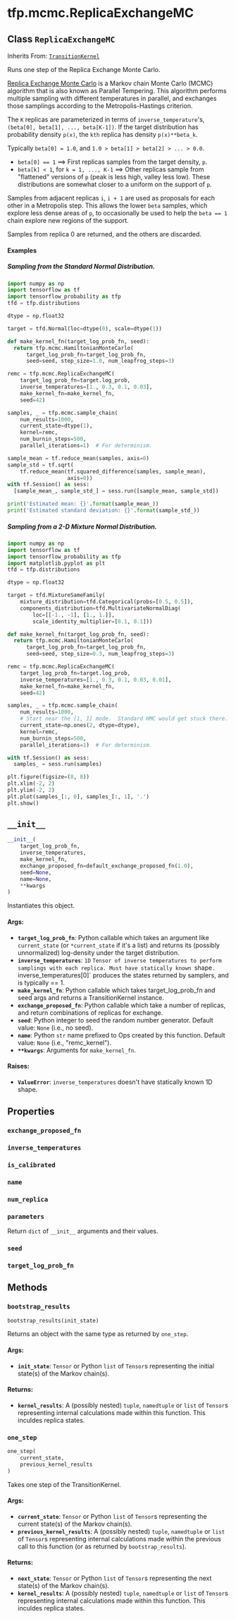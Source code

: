 <div itemscope itemtype="http://developers.google.com/ReferenceObject">
<meta itemprop="name" content="tfp.mcmc.ReplicaExchangeMC" />
<meta itemprop="path" content="Stable" />
<meta itemprop="property" content="exchange_proposed_fn"/>
<meta itemprop="property" content="inverse_temperatures"/>
<meta itemprop="property" content="is_calibrated"/>
<meta itemprop="property" content="name"/>
<meta itemprop="property" content="num_replica"/>
<meta itemprop="property" content="parameters"/>
<meta itemprop="property" content="seed"/>
<meta itemprop="property" content="target_log_prob_fn"/>
<meta itemprop="property" content="__init__"/>
<meta itemprop="property" content="bootstrap_results"/>
<meta itemprop="property" content="one_step"/>
</div>

# tfp.mcmc.ReplicaExchangeMC

## Class `ReplicaExchangeMC`

Inherits From: [`TransitionKernel`](../../tfp/mcmc/TransitionKernel.md)

Runs one step of the Replica Exchange Monte Carlo.

[Replica Exchange Monte Carlo](
https://en.wikipedia.org/wiki/Parallel_tempering) is a Markov chain
Monte Carlo (MCMC) algorithm that is also known as Parallel Tempering. This
algorithm performs multiple sampling with different temperatures in parallel,
and exchanges those samplings according to the Metropolis-Hastings criterion.

The `K` replicas are parameterized in terms of `inverse_temperature`'s,
`(beta[0], beta[1], ..., beta[K-1])`.  If the target distribution has
probability density `p(x)`, the `kth` replica has density `p(x)**beta_k`.

Typically `beta[0] = 1.0`, and `1.0 > beta[1] > beta[2] > ... > 0.0`.

* `beta[0] == 1` ==> First replicas samples from the target density, `p`.
* `beta[k] < 1`, for `k = 1, ..., K-1` ==> Other replicas sample from
  "flattened" versions of `p` (peak is less high, valley less low).  These
  distributions are somewhat closer to a uniform on the support of `p`.

Samples from adjacent replicas `i`, `i + 1` are used as proposals for each
other in a Metropolis step.  This allows the lower `beta` samples, which
explore less dense areas of `p`, to occasionally be used to help the
`beta == 1` chain explore new regions of the support.

Samples from replica 0 are returned, and the others are discarded.

#### Examples

##### Sampling from the Standard Normal Distribution.

```python
import numpy as np
import tensorflow as tf
import tensorflow_probability as tfp
tfd = tfp.distributions

dtype = np.float32

target = tfd.Normal(loc=dtype(0), scale=dtype(1))

def make_kernel_fn(target_log_prob_fn, seed):
  return tfp.mcmc.HamiltonianMonteCarlo(
      target_log_prob_fn=target_log_prob_fn,
      seed=seed, step_size=1.0, num_leapfrog_steps=3)

remc = tfp.mcmc.ReplicaExchangeMC(
    target_log_prob_fn=target.log_prob,
    inverse_temperatures=[1., 0.3, 0.1, 0.03],
    make_kernel_fn=make_kernel_fn,
    seed=42)

samples, _ = tfp.mcmc.sample_chain(
    num_results=1000,
    current_state=dtype(1),
    kernel=remc,
    num_burnin_steps=500,
    parallel_iterations=1)  # For determinism.

sample_mean = tf.reduce_mean(samples, axis=0)
sample_std = tf.sqrt(
    tf.reduce_mean(tf.squared_difference(samples, sample_mean),
                   axis=0))
with tf.Session() as sess:
  [sample_mean_, sample_std_] = sess.run([sample_mean, sample_std])

print('Estimated mean: {}'.format(sample_mean_))
print('Estimated standard deviation: {}'.format(sample_std_))
```

##### Sampling from a 2-D Mixture Normal Distribution.

```python
import numpy as np
import tensorflow as tf
import tensorflow_probability as tfp
import matplotlib.pyplot as plt
tfd = tfp.distributions

dtype = np.float32

target = tfd.MixtureSameFamily(
    mixture_distribution=tfd.Categorical(probs=[0.5, 0.5]),
    components_distribution=tfd.MultivariateNormalDiag(
        loc=[[-1., -1], [1., 1.]],
        scale_identity_multiplier=[0.1, 0.1]))

def make_kernel_fn(target_log_prob_fn, seed):
  return tfp.mcmc.HamiltonianMonteCarlo(
      target_log_prob_fn=target_log_prob_fn,
      seed=seed, step_size=0.3, num_leapfrog_steps=3)

remc = tfp.mcmc.ReplicaExchangeMC(
    target_log_prob_fn=target.log_prob,
    inverse_temperatures=[1., 0.3, 0.1, 0.03, 0.01],
    make_kernel_fn=make_kernel_fn,
    seed=42)

samples, _ = tfp.mcmc.sample_chain(
    num_results=1000,
    # Start near the [1, 1] mode.  Standard HMC would get stuck there.
    current_state=np.ones(2, dtype=dtype),
    kernel=remc,
    num_burnin_steps=500,
    parallel_iterations=1)  # For determinism.

with tf.Session() as sess:
  samples_ = sess.run(samples)

plt.figure(figsize=(8, 8))
plt.xlim(-2, 2)
plt.ylim(-2, 2)
plt.plot(samples_[:, 0], samples_[:, 1], '.')
plt.show()
```

<h2 id="__init__"><code>__init__</code></h2>

``` python
__init__(
    target_log_prob_fn,
    inverse_temperatures,
    make_kernel_fn,
    exchange_proposed_fn=default_exchange_proposed_fn(1.0),
    seed=None,
    name=None,
    **kwargs
)
```

Instantiates this object.

#### Args:

* <b>`target_log_prob_fn`</b>: Python callable which takes an argument like
    `current_state` (or `*current_state` if it's a list) and returns its
    (possibly unnormalized) log-density under the target distribution.
* <b>`inverse_temperatures`</b>: `1D` `Tensor of inverse temperatures to perform
    samplings with each replica. Must have statically known `shape`.
    `inverse_temperatures[0]` produces the states returned by samplers,
    and is typically == 1.
* <b>`make_kernel_fn`</b>: Python callable which takes target_log_prob_fn and seed
    args and returns a TransitionKernel instance.
* <b>`exchange_proposed_fn`</b>: Python callable which take a number of replicas, and
    return combinations of replicas for exchange.
* <b>`seed`</b>: Python integer to seed the random number generator.
    Default value: `None` (i.e., no seed).
* <b>`name`</b>: Python `str` name prefixed to Ops created by this function.
    Default value: `None` (i.e., "remc_kernel").
* <b>`**kwargs`</b>: Arguments for `make_kernel_fn`.


#### Raises:

* <b>`ValueError`</b>: `inverse_temperatures` doesn't have statically known 1D shape.



## Properties

<h3 id="exchange_proposed_fn"><code>exchange_proposed_fn</code></h3>



<h3 id="inverse_temperatures"><code>inverse_temperatures</code></h3>



<h3 id="is_calibrated"><code>is_calibrated</code></h3>



<h3 id="name"><code>name</code></h3>



<h3 id="num_replica"><code>num_replica</code></h3>



<h3 id="parameters"><code>parameters</code></h3>

Return `dict` of ``__init__`` arguments and their values.

<h3 id="seed"><code>seed</code></h3>



<h3 id="target_log_prob_fn"><code>target_log_prob_fn</code></h3>





## Methods

<h3 id="bootstrap_results"><code>bootstrap_results</code></h3>

``` python
bootstrap_results(init_state)
```

Returns an object with the same type as returned by `one_step`.

#### Args:

* <b>`init_state`</b>: `Tensor` or Python `list` of `Tensor`s representing the
    initial state(s) of the Markov chain(s).


#### Returns:

* <b>`kernel_results`</b>: A (possibly nested) `tuple`, `namedtuple` or `list` of
    `Tensor`s representing internal calculations made within this function.
    This inculdes replica states.

<h3 id="one_step"><code>one_step</code></h3>

``` python
one_step(
    current_state,
    previous_kernel_results
)
```

Takes one step of the TransitionKernel.

#### Args:

* <b>`current_state`</b>: `Tensor` or Python `list` of `Tensor`s representing the
    current state(s) of the Markov chain(s).
* <b>`previous_kernel_results`</b>: A (possibly nested) `tuple`, `namedtuple` or
    `list` of `Tensor`s representing internal calculations made within the
    previous call to this function (or as returned by `bootstrap_results`).


#### Returns:

* <b>`next_state`</b>: `Tensor` or Python `list` of `Tensor`s representing the
    next state(s) of the Markov chain(s).
* <b>`kernel_results`</b>: A (possibly nested) `tuple`, `namedtuple` or `list` of
    `Tensor`s representing internal calculations made within this function.
    This inculdes replica states.



